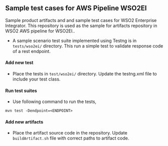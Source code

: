 ## Sample test cases for AWS Pipeline WSO2EI

Sample product artifacts and and sample test cases for WSO2 Enterprise Integrator. This repository is used as the sample for artifacts repository in WSO2 AWS pipeline for WSO2EI..

* A sample scenario test suite implemented using Testng is in `tests/wso2ei/` directory. This run a simple test to validate response code of a rest endpoint.

#### Add new test 
* Place the tests in `test/wso2ei/` directory. Update the testng.xml file to include your test class.

#### Run test suites
* Use following command to run the tests,
```
mvn test -Dendpoint=<ENDPOINT>
```

#### Add new artifacts 
* Place the artifact source code in the repository. Update `buildArtifact.sh` file with correct paths to artifact code.
